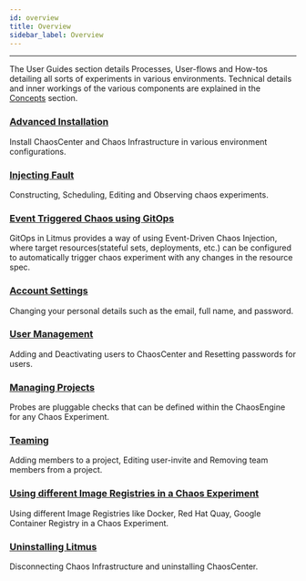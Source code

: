 ```yaml
---
id: overview
title: Overview
sidebar_label: Overview
---
```


---

The User Guides section details Processes, User-flows and How-tos detailing all sorts of experiments in various environments. Technical details and inner workings of the various components are explained in the [Concepts](../concepts/overview.md) section.

### [Advanced Installation](chaoscenter-advanced-installation.md)

Install ChaosCenter and Chaos Infrastructure in various environment configurations.

### [Injecting Fault](schedule-experiment.md)

Constructing, Scheduling, Editing and Observing chaos experiments.

### [Event Triggered Chaos using GitOps](gitops-configuration.md)

GitOps in Litmus provides a way of using Event-Driven Chaos Injection, where target resources(stateful sets, deployments, etc.) can be configured to automatically trigger chaos experiment with any changes in the resource spec.

### [Account Settings](account-settings.md)

Changing your personal details such as the email, full name, and password.

### [User Management](create-user.md)

Adding and Deactivating users to ChaosCenter and Resetting passwords for users.

### [Managing Projects](change-project-name.md)

Probes are pluggable checks that can be defined within the ChaosEngine for any Chaos Experiment.

### [Teaming](invite-team-member.md)

Adding members to a project, Editing user-invite and Removing team members from a project.

### [Using different Image Registries in a Chaos Experiment](image-registry.md)

Using different Image Registries like Docker, Red Hat Quay, Google Container Registry in a Chaos Experiment.

### [Uninstalling Litmus](uninstall-litmus.md)

Disconnecting Chaos Infrastructure and uninstalling ChaosCenter.
